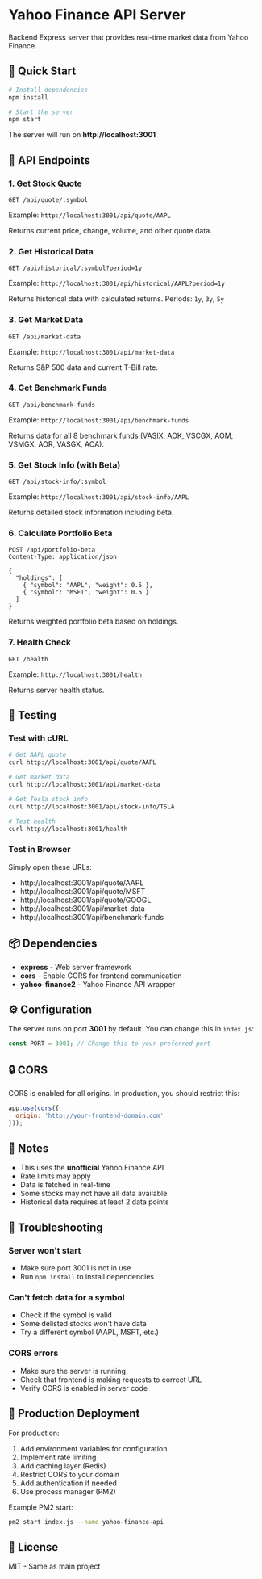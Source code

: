 # Yahoo Finance API Server

Backend Express server that provides real-time market data from Yahoo Finance.

## 🚀 Quick Start

```bash
# Install dependencies
npm install

# Start the server
npm start
```

The server will run on **http://localhost:3001**

## 📡 API Endpoints

### 1. Get Stock Quote
```
GET /api/quote/:symbol
```
Example: `http://localhost:3001/api/quote/AAPL`

Returns current price, change, volume, and other quote data.

### 2. Get Historical Data
```
GET /api/historical/:symbol?period=1y
```
Example: `http://localhost:3001/api/historical/AAPL?period=1y`

Returns historical data with calculated returns. Periods: `1y`, `3y`, `5y`

### 3. Get Market Data
```
GET /api/market-data
```
Example: `http://localhost:3001/api/market-data`

Returns S&P 500 data and current T-Bill rate.

### 4. Get Benchmark Funds
```
GET /api/benchmark-funds
```
Example: `http://localhost:3001/api/benchmark-funds`

Returns data for all 8 benchmark funds (VASIX, AOK, VSCGX, AOM, VSMGX, AOR, VASGX, AOA).

### 5. Get Stock Info (with Beta)
```
GET /api/stock-info/:symbol
```
Example: `http://localhost:3001/api/stock-info/AAPL`

Returns detailed stock information including beta.

### 6. Calculate Portfolio Beta
```
POST /api/portfolio-beta
Content-Type: application/json

{
  "holdings": [
    { "symbol": "AAPL", "weight": 0.5 },
    { "symbol": "MSFT", "weight": 0.5 }
  ]
}
```

Returns weighted portfolio beta based on holdings.

### 7. Health Check
```
GET /health
```
Example: `http://localhost:3001/health`

Returns server health status.

## 🧪 Testing

### Test with cURL

```bash
# Get AAPL quote
curl http://localhost:3001/api/quote/AAPL

# Get market data
curl http://localhost:3001/api/market-data

# Get Tesla stock info
curl http://localhost:3001/api/stock-info/TSLA

# Test health
curl http://localhost:3001/health
```

### Test in Browser

Simply open these URLs:
- http://localhost:3001/api/quote/AAPL
- http://localhost:3001/api/quote/MSFT
- http://localhost:3001/api/quote/GOOGL
- http://localhost:3001/api/market-data
- http://localhost:3001/api/benchmark-funds

## 📦 Dependencies

- **express** - Web server framework
- **cors** - Enable CORS for frontend communication
- **yahoo-finance2** - Yahoo Finance API wrapper

## ⚙️ Configuration

The server runs on port **3001** by default. You can change this in `index.js`:

```javascript
const PORT = 3001; // Change this to your preferred port
```

## 🔒 CORS

CORS is enabled for all origins. In production, you should restrict this:

```javascript
app.use(cors({
  origin: 'http://your-frontend-domain.com'
}));
```

## 📝 Notes

- This uses the **unofficial** Yahoo Finance API
- Rate limits may apply
- Data is fetched in real-time
- Some stocks may not have all data available
- Historical data requires at least 2 data points

## 🐛 Troubleshooting

### Server won't start
- Make sure port 3001 is not in use
- Run `npm install` to install dependencies

### Can't fetch data for a symbol
- Check if the symbol is valid
- Some delisted stocks won't have data
- Try a different symbol (AAPL, MSFT, etc.)

### CORS errors
- Make sure the server is running
- Check that frontend is making requests to correct URL
- Verify CORS is enabled in server code

## 🚀 Production Deployment

For production:

1. Add environment variables for configuration
2. Implement rate limiting
3. Add caching layer (Redis)
4. Restrict CORS to your domain
5. Add authentication if needed
6. Use process manager (PM2)

Example PM2 start:
```bash
pm2 start index.js --name yahoo-finance-api
```

## 📄 License

MIT - Same as main project




